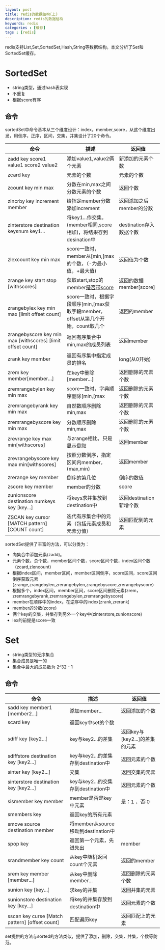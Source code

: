 ```yaml
---
layout: post
title: redis的数据结构(上)
description: redis的数据结构
keywords: redis
categories : [缓存]
tags : [redis]
---
```


redis支持List,Set,SortedSet,Hash,String等数据结构。本文分析了Set和SortedSet缓存。

# SortedSet

- string类型，通过hash表实现
- 不重复
- 根据score有序

## 命令

sortedSet中命令基本从三个维度设计：index，member,score，从这个维度出发，用倒序，正序，区间，交集，并集设计了20个命令。

命令 | 描述 | 返回值
---|---|---
zadd key score1 value1 score2 value2 | 添加value1,value2俩个元素 | 新添加的元素个数 
zcard key | 元素的个数 | 元素的个数
zcount key min max | 分数在min,max之间分数元素的个数 | 返回个数
zincrby key increment member | 给指定member分数添加increment | 返回添加之后member的分数
zinterstore destination keysnum key1... | 将key1...作交集，(member相同,score相加)，将结果存到desination中 | destination存入数据个数
zlexcount key min max | score一致时，member从[min,[max的个数，（-为最小值，+最大值) | 返回值为个数
zrange key start stop [withscores] | 获取start,stop的member[是否带score](0为开始，-1为最后一个元素) | 返回的数据member[score]
zrangebylex key min max [limit offset count] | score一致时，根据字段顺序[min,[max获取字段member，offset从第几个开始，count取几个 | 返回的member
zrangebyscore key min max [withscores] [limit offset count] | 返回有序集合中min,max的成员列表 | 返回member
zrank key member | 返回有序集中指定成员的排名 | long(从0开始)
zrem key member[member...] | 在key中删除[member...] | 返回删除的元素个数
zremrangebylen key min max  | score一致时，字典顺序删除[min,[max | 返回删除的元素个数
zremrangebyrank key min max | 自然数顺序删除min,max | 返回删除的元素个数
zremrangebyscore key min max | 分数顺序删除min,max | 返回删除的元素个数
zrevrange key max min[withscores] | 与zrange相比，只是显示倒叙 | 返回member
zrevrangebyscore key max min[withscores] |  按照分数倒序，指定区间内member，(max,min) | 返回member
zrerange key member | 倒序的第几位 | 倒序的数值
zscore key member | member的分数 | score
zunionscore destination numkeys key [key...] | 将keys求并集放到destination中 | 返回destination新增个数
ZSCAN key cursor [MATCH pattern] [COUNT count]  | 迭代有序集合中的元素（包括元素成员和元素分值）| 返回匹配到的元素

sortedSet提供了丰富的方法，可以分类为：
- 向集合中添加元素(zadd)。
- 元素个数，总个数，member区间个数，score区间个数，index区间个数（zcard,zlencount）
- 根据index区间，member区间，member区间倒序，score区间，score区间倒序获取元素(zrange,zrangebylen,zrerangebylen,zrangebyscore,zrerangebyscore)
- 根据多个，index区间，member区间，score区间删除元素(zrem，zremrangebyrank,zremrangebylen,zremrangebyscore)
- member在顺序中的index，在逆序中的index(zrank,zrerank)
- member的分数(zcore)
- 俩个key的交集，并集存到另外一个key中(zinterstore,zunionscore)
- lex的前提是score一致


# Set

- string类型的无序集合
- 集合成员是唯一的
- 集合中最大的成员数为 2^32 - 1 

## 命令

命令 | 描述 | 返回值
---|---|---
sadd key member1 [member2...] | 添加member... | 返回添加的个数 
scard key  | 返回key中set的个数 | 
sdiff key [key2...] | key与key2...的差集 | 返回key与[key2...]的差集的元素
sdiffstore destination key [key2...] | key与key2...的差集存到destination中 | 返回元素的个数
sinter key [key2...] | 交集 | 返回交集的元素
sinterstore destination key [key2...] | key与key2...的交集存到destination中 | 返回元素的个数
sismember key member | member是否是key中元素 | 是：1 ，否:0
smembers key | 返回key的所有元素
smove source destination member | 将member从source移动到destination中
spop key | 返回第一个元素，先进先出 | member
srandmember key count | 从key中随机返回count个元素 | 返回的member
srem key member [member...] | 从key中删除member... | 返回删除的元素个数
sunion key [key...] | 求key的并集 | 返回并集的元素
sunionstore destination key [key...] | 将key的并集存放到destination中 | 返回元素的个数
sscan key curse [Match pattern] [offset count] | 匹配遍历key | 返回匹配上的元素

set提供的方法与sorted的方法类似，提供了添加，删除，交集，并集，个数等防范。
